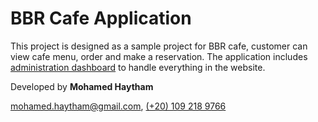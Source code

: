 # BBR Cafe Application

This project is designed as a sample project for BBR cafe, customer can view cafe menu, order and make a reservation. The application includes [administration dashboard](https://github.com/mo-haytham/bbr-cafe-dashboard) to handle everything in the website.

Developed by **Mohamed Haytham**

[mohamed.haytham@gmail.com](mailto:mohamed.haytham@gmail.com), [(+20) 109 218 9766](tel:+201092189766)